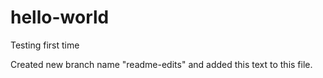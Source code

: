 # hello-world
Testing first time

Created new branch name "readme-edits" and added this text to this file.